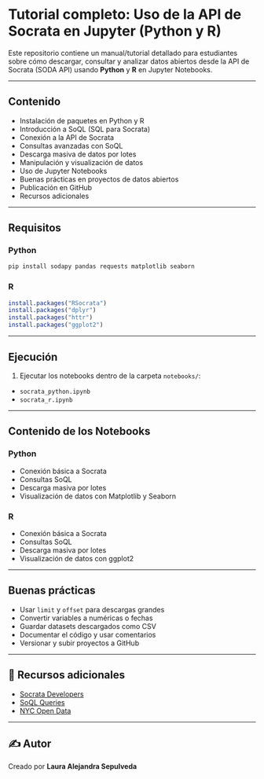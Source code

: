 # Tutorial completo: Uso de la API de Socrata en Jupyter (Python y R)

Este repositorio contiene un manual/tutorial detallado para estudiantes sobre cómo descargar, consultar y analizar datos abiertos desde la API de Socrata (SODA API) usando **Python** y **R** en Jupyter Notebooks.

---

## Contenido

- Instalación de paquetes en Python y R
- Introducción a SoQL (SQL para Socrata)
- Conexión a la API de Socrata
- Consultas avanzadas con SoQL
- Descarga masiva de datos por lotes
- Manipulación y visualización de datos
- Uso de Jupyter Notebooks
- Buenas prácticas en proyectos de datos abiertos
- Publicación en GitHub
- Recursos adicionales

---

## Requisitos

### Python
```bash
pip install sodapy pandas requests matplotlib seaborn
```

### R
```r
install.packages("RSocrata")
install.packages("dplyr")
install.packages("httr")
install.packages("ggplot2")
```

---

## Ejecución

1. Ejecutar los notebooks dentro de la carpeta `notebooks/`:
- `socrata_python.ipynb`
- `socrata_r.ipynb`

---

## Contenido de los Notebooks

### Python
- Conexión básica a Socrata
- Consultas SoQL
- Descarga masiva por lotes
- Visualización de datos con Matplotlib y Seaborn

### R
- Conexión básica a Socrata
- Consultas SoQL
- Descarga masiva por lotes
- Visualización de datos con ggplot2

---

## Buenas prácticas

- Usar `limit` y `offset` para descargas grandes
- Convertir variables a numéricas o fechas
- Guardar datasets descargados como CSV
- Documentar el código y usar comentarios
- Versionar y subir proyectos a GitHub

---

## 🔗 Recursos adicionales

- [Socrata Developers](https://dev.socrata.com/)
- [SoQL Queries](https://dev.socrata.com/docs/queries/)
- [NYC Open Data](https://opendata.cityofnewyork.us/)

---

## ✍ Autor
Creado por **Laura Alejandra Sepulveda**
